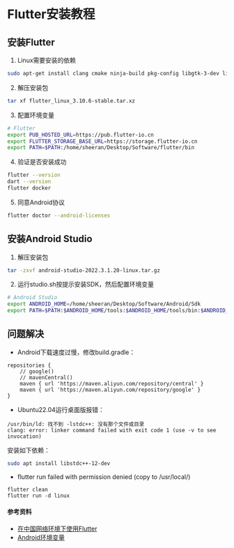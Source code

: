 # Flutter安装教程

## 安装Flutter

1. Linux需要安装的依赖

```bash
sudo apt-get install clang cmake ninja-build pkg-config libgtk-3-dev liblzma-dev
```

2. 解压安装包

```bash
tar xf flutter_linux_3.10.6-stable.tar.xz
```

3. 配置环境变量

```bash
# Flutter
export PUB_HOSTED_URL=https://pub.flutter-io.cn
export FLUTTER_STORAGE_BASE_URL=https://storage.flutter-io.cn
export PATH=$PATH:/home/sheeran/Desktop/Software/flutter/bin
```

4. 验证是否安装成功

```bash
flutter --version
dart --version
flutter docker
```

5. 同意Android协议

```bash
flutter doctor --android-licenses
```

## 安装Android Studio

1. 解压安装包

```bash
tar -zxvf android-studio-2022.3.1.20-linux.tar.gz
```

2. 运行studio.sh按提示安装SDK，然后配置环境变量

```bash
# Android Studio
export ANDROID_HOME=/home/sheeran/Desktop/Software/Android/Sdk
export PATH=$PATH:$ANDROID_HOME/tools:$ANDROID_HOME/tools/bin:$ANDROID_HOME/platform-tools
```

## 问题解决

- Android下载速度过慢，修改build.gradle：

```
repositories {
    // google()
    // mavenCentral()
    maven { url 'https://maven.aliyun.com/repository/central' }
    maven { url 'https://maven.aliyun.com/repository/google' }
}
```

- Ubuntu22.04运行桌面版报错：

```
/usr/bin/ld: 找不到 -lstdc++: 没有那个文件或目录
clang: error: linker command failed with exit code 1 (use -v to see invocation)
```

安装如下依赖：

```bash
sudo apt install libstdc++-12-dev
```

- flutter run failed with permission denied (copy to /usr/local/)

```
flutter clean
flutter run -d linux
```

#### 参考资料

- [在中国网络环境下使用Flutter](https://flutter.cn/community/china)
- [Android环境变量](https://developer.android.google.cn/studio/command-line/variables?hl=zh-cn)